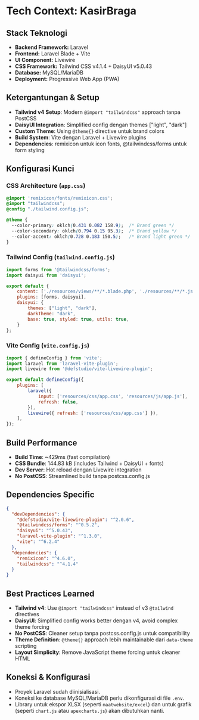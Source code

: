 # Tech Context: KasirBraga

## Stack Teknologi
- **Backend Framework:** Laravel
- **Frontend:** Laravel Blade + Vite
- **UI Component:** Livewire
- **CSS Framework:** Tailwind CSS v4.1.4 + DaisyUI v5.0.43
- **Database:** MySQL/MariaDB
- **Deployment:** Progressive Web App (PWA)

## Ketergantungan & Setup
- **Tailwind v4 Setup**: Modern `@import "tailwindcss"` approach tanpa PostCSS
- **DaisyUI Integration**: Simplified config dengan themes ["light", "dark"]
- **Custom Theme**: Using `@theme{}` directive untuk brand colors
- **Build System**: Vite dengan Laravel + Livewire plugins
- **Dependencies**: remixicon untuk icon fonts, @tailwindcss/forms untuk form styling

## Konfigurasi Kunci
### CSS Architecture (`app.css`)
```css
@import 'remixicon/fonts/remixicon.css'; 
@import "tailwindcss";
@config "./tailwind.config.js";

@theme {
  --color-primary: oklch(0.431 0.082 158.9);  /* Brand green */
  --color-secondary: oklch(0.794 0.15 95.3);  /* Brand yellow */
  --color-accent: oklch(0.728 0.183 150.5);   /* Brand light green */
}
```

### Tailwind Config (`tailwind.config.js`)
```js
import forms from '@tailwindcss/forms';
import daisyui from 'daisyui';

export default {
    content: ['./resources/views/**/*.blade.php', './resources/**/*.js'],
    plugins: [forms, daisyui],
    daisyui: {
        themes: ["light", "dark"],
        darkTheme: "dark",
        base: true, styled: true, utils: true,
    }
};
```

### Vite Config (`vite.config.js`)
```js
import { defineConfig } from 'vite';
import laravel from 'laravel-vite-plugin';
import livewire from '@defstudio/vite-livewire-plugin';

export default defineConfig({
    plugins: [
        laravel({
            input: ['resources/css/app.css', 'resources/js/app.js'],
            refresh: false,
        }),
        livewire({ refresh: ['resources/css/app.css'] }),
    ],
});
```

## Build Performance
- **Build Time**: ~429ms (fast compilation)
- **CSS Bundle**: 144.83 kB (includes Tailwind + DaisyUI + fonts)
- **Dev Server**: Hot reload dengan Livewire integration
- **No PostCSS**: Streamlined build tanpa postcss.config.js

## Dependencies Specific
```json
{
  "devDependencies": {
    "@defstudio/vite-livewire-plugin": "^2.0.6",
    "@tailwindcss/forms": "^0.5.2",
    "daisyui": "^5.0.43",
    "laravel-vite-plugin": "^1.3.0",
    "vite": "^6.2.4"
  },
  "dependencies": {
    "remixicon": "^4.6.0",
    "tailwindcss": "^4.1.4"
  }
}
```

## Best Practices Learned
- **Tailwind v4**: Use `@import "tailwindcss"` instead of v3 `@tailwind` directives
- **DaisyUI**: Simplified config works better dengan v4, avoid complex theme forcing
- **No PostCSS**: Cleaner setup tanpa postcss.config.js untuk compatibility
- **Theme Definition**: `@theme{}` approach lebih maintainable dari `data-theme` scripting
- **Layout Simplicity**: Remove JavaScript theme forcing untuk cleaner HTML

## Koneksi & Konfigurasi
- Proyek Laravel sudah diinisialisasi.
- Koneksi ke database MySQL/MariaDB perlu dikonfigurasi di file `.env`.
- Library untuk ekspor XLSX (seperti `maatwebsite/excel`) dan untuk grafik (seperti `chart.js` atau `apexcharts.js`) akan dibutuhkan nanti. 